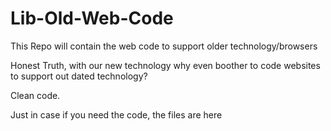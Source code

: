 # Lib-Old-Web-Code
This Repo will contain the web code to support older technology/browsers


Honest Truth, with our new technology why even boother to code websites to support out dated technology?

Clean code.

Just in case if you need the code, the files are here
